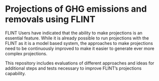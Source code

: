 # Projections of GHG emissions and removals using FLINT

FLINT Users have indicated that the ability to make projections is an essential feature. While it is already possible to run projections with the FLINT as it is a model based system, the approaches to make projections need to be continuously improved to make it easier to generate ever more complex projections.

This repository includes evaluations of different approaches and ideas for additional steps and tests necessary to improve FLINT’s projections capability.
